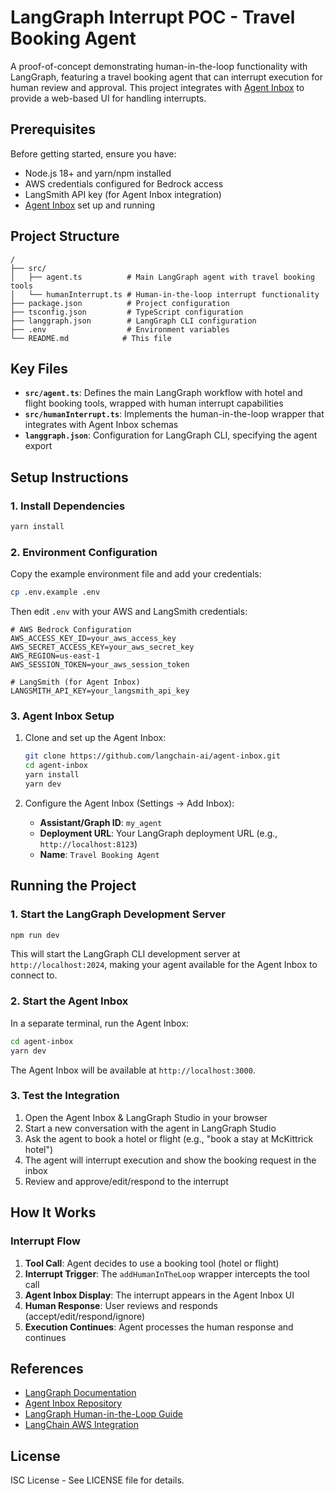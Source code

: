 # LangGraph Interrupt POC - Travel Booking Agent

A proof-of-concept demonstrating human-in-the-loop functionality with LangGraph, featuring a travel booking agent that can interrupt execution for human review and approval. This project integrates with [Agent Inbox](https://github.com/langchain-ai/agent-inbox) to provide a web-based UI for handling interrupts.

## Prerequisites

Before getting started, ensure you have:

- Node.js 18+ and yarn/npm installed
- AWS credentials configured for Bedrock access
- LangSmith API key (for Agent Inbox integration)
- [Agent Inbox](https://github.com/langchain-ai/agent-inbox) set up and running

## Project Structure

```
/
├── src/
│   ├── agent.ts          # Main LangGraph agent with travel booking tools
│   └── humanInterrupt.ts # Human-in-the-loop interrupt functionality
├── package.json          # Project configuration
├── tsconfig.json         # TypeScript configuration
├── langgraph.json        # LangGraph CLI configuration
├── .env                  # Environment variables
└── README.md            # This file
```

## Key Files

- **`src/agent.ts`**: Defines the main LangGraph workflow with hotel and flight booking tools, wrapped with human interrupt capabilities
- **`src/humanInterrupt.ts`**: Implements the human-in-the-loop wrapper that integrates with Agent Inbox schemas
- **`langgraph.json`**: Configuration for LangGraph CLI, specifying the agent export

## Setup Instructions

### 1. Install Dependencies

```bash
yarn install
```

### 2. Environment Configuration

Copy the example environment file and add your credentials:

```bash
cp .env.example .env
```

Then edit `.env` with your AWS and LangSmith credentials:

```env
# AWS Bedrock Configuration
AWS_ACCESS_KEY_ID=your_aws_access_key
AWS_SECRET_ACCESS_KEY=your_aws_secret_key
AWS_REGION=us-east-1
AWS_SESSION_TOKEN=your_aws_session_token

# LangSmith (for Agent Inbox)
LANGSMITH_API_KEY=your_langsmith_api_key
```

### 3. Agent Inbox Setup

1. Clone and set up the Agent Inbox:
   ```bash
   git clone https://github.com/langchain-ai/agent-inbox.git
   cd agent-inbox
   yarn install
   yarn dev
   ```

2. Configure the Agent Inbox (Settings → Add Inbox):
   - **Assistant/Graph ID**: `my_agent`
   - **Deployment URL**: Your LangGraph deployment URL (e.g., `http://localhost:8123`)
   - **Name**: `Travel Booking Agent`

## Running the Project

### 1. Start the LangGraph Development Server

```bash
npm run dev
```

This will start the LangGraph CLI development server at `http://localhost:2024`, making your agent available for the Agent Inbox to connect to.

### 2. Start the Agent Inbox

In a separate terminal, run the Agent Inbox:

```bash
cd agent-inbox
yarn dev
```

The Agent Inbox will be available at `http://localhost:3000`.

### 3. Test the Integration

1. Open the Agent Inbox & LangGraph Studio in your browser
2. Start a new conversation with the agent in LangGraph Studio
3. Ask the agent to book a hotel or flight (e.g., "book a stay at McKittrick hotel")
4. The agent will interrupt execution and show the booking request in the inbox
5. Review and approve/edit/respond to the interrupt

## How It Works

### Interrupt Flow

1. **Tool Call**: Agent decides to use a booking tool (hotel or flight)
2. **Interrupt Trigger**: The `addHumanInTheLoop` wrapper intercepts the tool call
3. **Agent Inbox Display**: The interrupt appears in the Agent Inbox UI
4. **Human Response**: User reviews and responds (accept/edit/respond/ignore)
5. **Execution Continues**: Agent processes the human response and continues

## References

- [LangGraph Documentation](https://docs.langchain.com/oss/javascript/langgraph/overview)
- [Agent Inbox Repository](https://github.com/langchain-ai/agent-inbox)
- [LangGraph Human-in-the-Loop Guide](https://docs.langchain.com/oss/javascript/langgraph/human-in-the-loop)
- [LangChain AWS Integration](https://docs.langchain.com/oss/javascript/integrations/chat/bedrock_converse)

## License

ISC License - See LICENSE file for details.
